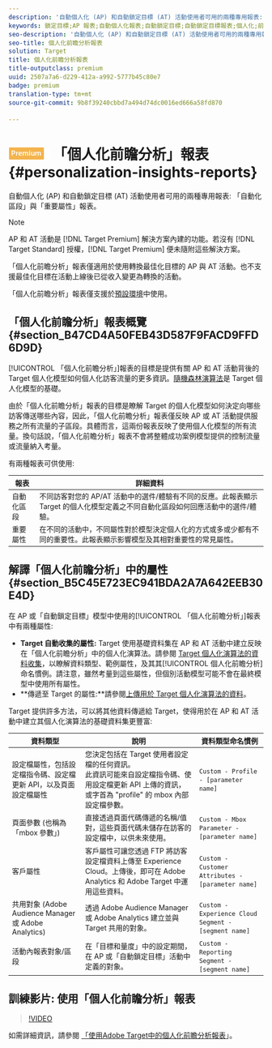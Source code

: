 ```yaml
---
description: '自動個人化 (AP) 和自動鎖定目標 (AT) 活動使用者可用的兩種專用報表: 「自動化區段」與「重要屬性」報表。'
keywords: 鎖定目標;AP 報表;自動個人化報表;自動鎖定目標;自動鎖定目標報表;個人化;前瞻分析;自動化區段;faq;常見問題集;重要屬性
seo-description: '自動個人化 (AP) 和自動鎖定目標 (AT) 活動使用者可用的兩種專用報表: 「自動化區段」與「重要屬性」報表。'
seo-title: 個人化前瞻分析報表
solution: Target
title: 個人化前瞻分析報表
title-outputclass: premium
uuid: 2507a7a6-d229-412a-a992-5777b45c80e7
badge: premium
translation-type: tm+mt
source-git-commit: 9b8f39240cbbd7a494d74dc0016ed666a58fd870

---
```



# ![PREMIUM](/help/assets/premium.png) 「個人化前瞻分析」報表{#personalization-insights-reports}

自動個人化 (AP) 和自動鎖定目標 (AT) 活動使用者可用的兩種專用報表: 「自動化區段」與「重要屬性」報表。

>[!NOTE]
>
>AP 和 AT 活動是 [!DNL Target Premium] 解決方案內建的功能。若沒有 [!DNL Target Standard] 授權，[!DNL Target Premium] 便未隨附這些解決方案。
>
>「個人化前瞻分析」報表僅適用於使用轉換最佳化目標的 AP 與 AT 活動。也不支援最佳化目標在活動上線後已從收入變更為轉換的活動。
>
>「個人化前瞻分析」報表僅支援於[預設環境](../../administrating-target/hosts.md)中使用。

## 「個人化前瞻分析」報表概覽 {#section_B47CD4A50FEB43D587F9FACD9FFD6D9D}

[!UICONTROL 「個人化前瞻分析」]報表的目標是提供有關 AP 和 AT 活動背後的 Target 個人化模型如何個人化訪客流量的更多資訊。[隨機森林演算法](/help/c-activities/t-automated-personalization/algo-random-forest.md)是 Target 個人化模型的基礎。

由於「個人化前瞻分析」報表的目標是瞭解 Target 的個人化模型如何決定向哪些訪客傳送哪些內容，因此，「個人化前瞻分析」報表僅反映 AP 或 AT 活動提供服務之所有流量的子區段。具體而言，這兩份報表反映了使用個人化模型的所有流量。換句話說，「個人化前瞻分析」報表不會將整體成功案例模型提供的控制流量或流量納入考量。

有兩種報表可供使用:

| 報表 | 詳細資料 |
|--- |--- |
| 自動化區段 | 不同訪客對您的 AP/AT 活動中的選件/體驗有不同的反應。此報表顯示 Target 的個人化模型定義之不同自動化區段如何回應活動中的選件/體驗。 |
| 重要屬性 | 在不同的活動中，不同屬性對於模型決定個人化的方式或多或少都有不同的重要性。此報表顯示影響模型及其相對重要性的常見屬性。 |

## 解譯「個人化前瞻分析」中的屬性 {#section_B5C45E723EC941BDA2A7A642EEB30E4D}

在 AP 或「自動鎖定目標」模型中使用的[!UICONTROL 「個人化前瞻分析」]報表中有兩種屬性:

* **Target 自動收集的屬性:** Target 使用基礎資料集在 AP 和 AT 活動中建立反映在「個人化前瞻分析」中的個人化演算法。請參閱 [Target 個人化演算法的資料收集](../../c-activities/t-automated-personalization/ap-data.md#reference_255BD3DE7AD04DC9B766E0BC78961058)，以瞭解資料類型、範例屬性，及其其[!UICONTROL 個人化前瞻分析]命名慣例。請注意，雖然考量到這些屬性，但個別活動模型可能不會在最終模型中使用所有屬性。
* **傳遞至 Target 的屬性:**請參閱[上傳用於 Target 個人化演算法的資料](../../c-activities/t-automated-personalization/uploading-data-for-the-target-personalization-algorithms.md#concept_85EA505B37E54514A1C8AB91553FEED6)。

Target 提供許多方法，可以將其他資料傳遞給 Target，使得用於在 AP 和 AT 活動中建立其個人化演算法的基礎資料集更豐富:

| 資料類型 | 說明 | 資料類型命名慣例 |
|--- |--- |--- |
| 設定檔屬性，包括設定檔指令碼、設定檔更新 API，以及頁面設定檔屬性 | 您決定包括在 Target 使用者設定檔的任何資訊。<br>此資訊可能來自設定檔指令碼、使用設定檔更新 API 上傳的資訊，或字首為 &quot;profile&quot; 的 mbox 內部設定檔參數。 | `Custom - Profile - [parameter name]` |
| 頁面參數 (也稱為「mbox 參數」) | 直接透過頁面代碼傳遞的名稱/值對，這些頁面代碼未儲存在訪客的設定檔中，以供未來使用。 | `Custom - Mbox Parameter - [parameter name]` |
| 客戶屬性 | 客戶屬性可讓您透過 FTP 將訪客設定檔資料上傳至 Experience Cloud。上傳後，即可在 Adobe Analytics 和 Adobe Target 中運用這些資料。 | `Custom - Customer Attributes - [parameter name]` |
| 共用對象 (Adobe Audience Manager 或 Adobe Analytics) | 透過 Adobe Audience Manager 或 Adobe Analytics 建立並與 Target 共用的對象。 | `Custom - Experience Cloud Segment - [segment name]` |
| 活動內報表對象/區段 | 在「目標和量度」中的設定期間，在 AP 或「自動鎖定目標」活動中定義的對象。 | `Custom - Reporting Segment - [segment name]` |

## 訓練影片: 使用「個人化前瞻分析」報表

>[!VIDEO](https://video.tv.adobe.com/v/25601/)

如需詳細資訊，請參閱 [「使用Adobe Target中的個人化前瞻分析報表](https://helpx.adobe.com/target/kt/using/personalization-insights-report-feature-video-use.html)」。
